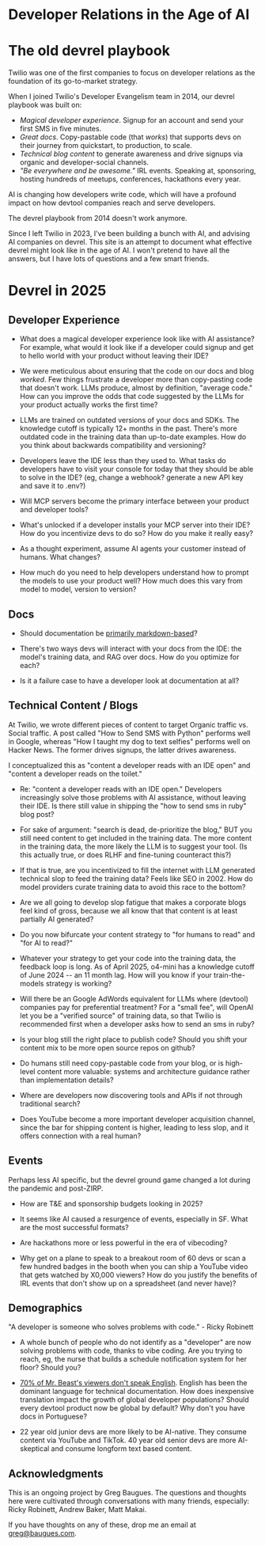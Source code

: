 # Developer Relations in the Age of AI

# The old devrel playbook

Twilio was one of the first companies to focus on developer relations as the foundation of its go-to-market strategy. 

When I joined Twilio's Developer Evangelism team in 2014, our devrel playbook was built on: 

* *Magical developer experience*. Signup for an account and send your first SMS in five minutes. 
* *Great docs*. Copy-pastable code (that *works*) that supports devs on their journey from quickstart, to production, to scale. 
* *Technical blog content* to generate awareness and drive signups via organic and developer-social channels. 
* *"Be everywhere and be awesome."* IRL events. Speaking at, sponsoring, hosting hundreds of meetups, conferences, hackathons every year. 

AI is changing how developers write code, which will have a profound impact on how  devtool companies reach and serve developers. 

The devrel playbook from 2014 doesn't work anymore. 

Since I left Twilio in 2023, I've been building a bunch with AI, and advising AI companies on devrel. This site is an attempt to document what effective devrel might look like in the age of AI. I won't pretend to have all the answers, but I have lots of questions and a few smart friends. 

# Devrel in 2025 

## Developer Experience 

* What does a magical developer experience look like with AI assistance? For example, what would it look like if a developer could signup and get to hello world with your product without leaving their IDE? 

* We were meticulous about ensuring that the code on our docs and blog *worked*. Few things frustrate a developer more than copy-pasting code that doesn't work. LLMs produce, almost by definition, "average code." How can you improve the odds that code suggested by the LLMs for your product actually works the first time? 
  
* LLMs are trained on outdated versions of your docs and SDKs. The knowledge cutoff is typically 12+ months in the past. There's more outdated code in the training data than up-to-date examples. How do you think about backwards compatibility and versioning? 
  
* Developers leave the IDE less than they used to. What tasks do developers have to visit your console for today that they should be able to solve in the IDE? (eg, change a webhook? generate a new API key and save it to .env?)
  
* Will MCP servers become the primary interface between your product and developer tools?

* What's unlocked if a developer installs your MCP server into their IDE? How do you incentivize devs to do so? How do you make it really easy?  
  
* As a thought experiment, assume AI agents your customer instead of humans. What changes? 

* How much do you need to help developers understand how to prompt the models to use your product well? How much does this vary from model to model, version to version? 

## Docs 

* Should documentation be [primarily markdown-based](https://x.com/karpathy/status/1914488029873627597)? 

* There's two ways devs will interact with your docs from the IDE: the model's training data, and RAG over docs. How do you optimize for each?
  
* Is it a failure case to have a developer look at documentation at all?

## Technical Content / Blogs

At Twilio, we wrote different pieces of content to target Organic traffic vs. Social traffic. A post called "How to Send SMS with Python" performs well in Google, whereas "How I taught my dog to text selfies" performs well on Hacker News. The former drives signups, the latter drives awareness. 

I conceptualized this as "content a developer reads with an IDE open" and "content a developer reads on the toilet." 

* Re: "content a developer reads with an IDE open." Developers increasingly solve those problems with AI assistance, without leaving their IDE. Is there still value in shipping the "how to send sms in ruby" blog post? 
  
* For sake of argument: "search is dead, de-prioritize the blog," BUT you still need content to get included in the training data. The more content in the training data, the more likely the LLM is to suggest your tool. (Is this actually true, or does RLHF and fine-tuning counteract this?) 
  
* If that is true, are you incentivized to fill the internet with LLM generated technical slop to feed the training data? Feels like SEO in 2002. How do model providers curate training data to avoid this race to the bottom? 

* Are we all going to develop slop fatigue that makes a corporate blogs feel kind of gross, because we all know that that content is at least partially AI generated? 

* Do you now bifurcate your content strategy to "for humans to read" and "for AI to read?" 
  
* Whatever your strategy to get your code into the training data, the feedback loop is long. As of April 2025, o4-mini has a knowledge cutoff of June 2024 -- an 11 month lag. How will you know if your train-the-models strategy is working? 

* Will there be an Google AdWords equivalent for LLMs where (devtool) companies pay for preferential treatment? For a "small fee", will OpenAI let you be a "verified source" of training data, so that Twilio is recommended first when a developer asks how to send an sms in ruby? 

* Is your blog still the right place to publish code? Should you shift your content mix to be more open source repos on github? 

* Do humans still need copy-pastable code from your blog, or is high-level content more valuable: systems and architecture guidance rather than implementation details?

* Where are developers now discovering tools and APIs if not through traditional search?

* Does YouTube become a more important developer acquisition channel, since the bar for shipping content is higher, leading to less slop, and it offers connection with a real human? 
  
## Events

Perhaps less AI specific, but the devrel ground game changed a lot during the pandemic and post-ZIRP. 

* How are T&E and sponsorship budgets looking in 2025? 

* It seems like AI caused a resurgence of events, especially in SF. What are the most successful formats? 

* Are hackathons more or less powerful in the era of vibecoding? 
  
* Why get on a plane to speak to a breakout room of 60 devs or scan a few hundred badges in the booth when you can ship a YouTube video that gets watched by X0,000 viewers? How do you justify the benefits of IRL events that don't show up on a spreadsheet (and never have)? 

## Demographics 

"A developer is someone who solves problems with code." - Ricky Robinett

* A whole bunch of people who do not identify as a "developer" are now solving problems with code, thanks to vibe coding. Are you trying to reach, eg, the nurse that builds a schedule notification system for her floor? Should you? 
  
* [70% of Mr. Beast's viewers don't speak English](https://www.youtube.com/watch?v=wMW7-yk296U&t=2140s). English has been the dominant language for technical documentation. How does inexpensive translation impact the growth of global developer populations? Should every devtool product now be global by default? Why don't you have docs in Portuguese? 

* 22 year old junior devs are more likely to be AI-native. They consume content via YouTube and TikTok. 40 year old senior devs are more AI-skeptical and consume longform text based content.  
  
## Acknowledgments 

This is an ongoing project by Greg Baugues. The questions and thoughts here were cultivated through conversations with many friends, especially: Ricky Robinett, Andrew Baker, Matt Makai. 

If you have thoughts on any of these, drop me an email at greg@baugues.com. 